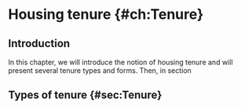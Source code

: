 # Housing tenure {#ch:Tenure}


## Introduction

In this chapter, we will introduce the notion of housing tenure and will present several tenure types and forms. Then, in section <!-- \ref{sec:Importance}, we will concentrate on the homeownership and discuss its importance, advantages and disadvantages. In section \ref{sec:Choice}, a formal model will be formulated, which tries to explain why and how many people choose to become homeowners and other --- tenants. Finally, in section \ref{sec:Variation}, we will show the spatio-temporal variation of the homeownership rate across the world. -->

## Types of tenure {#sec:Tenure}

